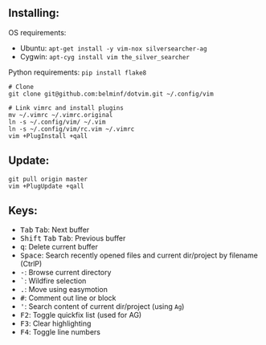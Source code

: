 Installing:
-----------
OS requirements:
* Ubuntu: `apt-get install -y vim-nox silversearcher-ag`
* Cygwin: `apt-cyg install vim the_silver_searcher`

Python requirements: `pip install flake8`

```
# Clone
git clone git@github.com:belminf/dotvim.git ~/.config/vim

# Link vimrc and install plugins
mv ~/.vimrc ~/.vimrc.original
ln -s ~/.config/vim/ ~/.vim
ln -s ~/.config/vim/rc.vim ~/.vimrc
vim +PlugInstall +qall
```

Update:
-------
```
git pull origin master
vim +PlugUpdate +qall
```

Keys:
-----
* <kbd>Tab</kbd> <kbd>Tab</kbd>: Next buffer
* <kbd>Shift</kbd> <kbd>Tab</kbd> <kbd>Tab</kbd>: Previous buffer
* <kbd>q</kbd>: Delete current buffer
* <kbd>Space</kbd>: Search recently opened files and current dir/project by filename (CtrlP)
* <kbd>-</kbd>: Browse current directory
* <kbd>\`</kbd>: Wildfire selection
* <kbd>.</kbd>: Move using easymotion
* <kbd>#</kbd>: Comment out line or block
* <kbd>'</kbd>: Search content of current dir/project (using `Ag`)
* <kbd>F2</kbd>: Toggle quickfix list (used for AG)
* <kbd>F3</kbd>: Clear highlighting
* <kbd>F4</kbd>: Toggle line numbers

